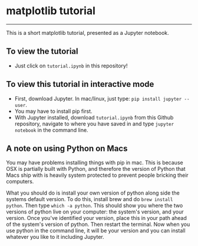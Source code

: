 # matplotlib tutorial 
---

This is a short matplotlib tutorial, presented as a Jupyter notebook.

## To view the tutorial

* Just click on ```tutorial.ipynb``` in this repository!

## To view this tutorial in interactive mode

* First, download Jupyter. In mac/linux, just type: ```pip install jupyter --user```.
* You may have to install pip first. 
* With Jupyter installed, download ```tutorial.ipynb``` from this Github repository, navigate to where you have saved in and type ```jupyter notebook``` in the command line.

## A note on using Python on Macs

 You may have problems installing things with pip in mac. This is because OSX is partially built with Python, and therefore the version of Python that Macs ship with is heavily system protected to prevent people bricking their computers.

What you should do is install your own version of python along side the systems default version. To do this, install brew and do ```brew install python```. Then type ```which -a python```. This should show you where the two versions of python live on your computer: the system's version, and your version. Once you've identified your version, place this in your path ahead of the system's version of python. Then restart the terminal. Now when you use python in the command line, it will be your version and you can install whatever you like to it including Jupyter. 
